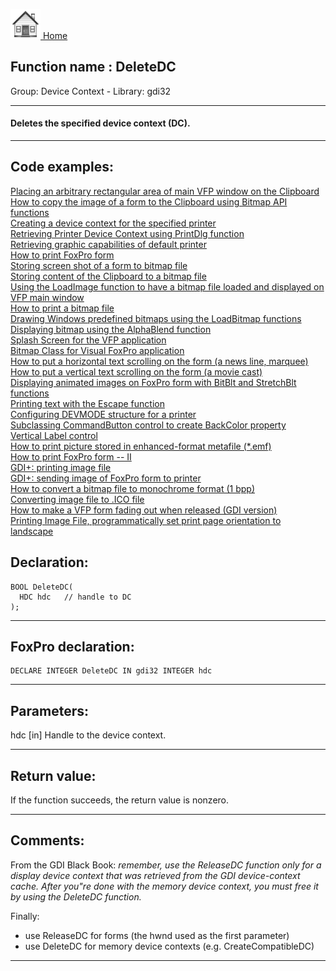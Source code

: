 [<img src="../../images/home.png"> Home ](https://github.com/VFPX/Win32API)  

## Function name : DeleteDC
Group: Device Context - Library: gdi32    
***  


#### Deletes the specified device context (DC).
***  


## Code examples:
[Placing an arbitrary rectangular area of main VFP window on the Clipboard](../../samples/sample_081.md)  
[How to copy the image of a form to the Clipboard using Bitmap API functions](../../samples/sample_091.md)  
[Creating a device context for the specified printer](../../samples/sample_145.md)  
[Retrieving Printer Device Context using PrintDlg function](../../samples/sample_150.md)  
[Retrieving graphic capabilities of default printer](../../samples/sample_155.md)  
[How to print FoxPro form](../../samples/sample_158.md)  
[Storing screen shot of a form to bitmap file](../../samples/sample_187.md)  
[Storing content of the Clipboard to a bitmap file](../../samples/sample_189.md)  
[Using the LoadImage function to have a bitmap file loaded and displayed on VFP main window](../../samples/sample_210.md)  
[How to print a bitmap file](../../samples/sample_211.md)  
[Drawing Windows predefined bitmaps using the LoadBitmap functions](../../samples/sample_253.md)  
[Displaying bitmap using the AlphaBlend function](../../samples/sample_293.md)  
[Splash Screen for the VFP application](../../samples/sample_294.md)  
[Bitmap Class for Visual FoxPro application](../../samples/sample_295.md)  
[How to put a horizontal text scrolling on the form (a news line, marquee)](../../samples/sample_352.md)  
[How to put a vertical text scrolling on the form (a movie cast)](../../samples/sample_354.md)  
[Displaying animated images on FoxPro form with BitBlt and StretchBlt functions](../../samples/sample_355.md)  
[Printing text with the Escape function](../../samples/sample_357.md)  
[Configuring DEVMODE structure for a printer](../../samples/sample_384.md)  
[Subclassing CommandButton control to create BackColor property](../../samples/sample_392.md)  
[Vertical Label control](../../samples/sample_398.md)  
[How to print picture stored in enhanced-format metafile (*.emf)](../../samples/sample_405.md)  
[How to print FoxPro form -- II](../../samples/sample_406.md)  
[GDI+: printing image file](../../samples/sample_452.md)  
[GDI+: sending image of FoxPro form to printer](../../samples/sample_455.md)  
[How to convert a bitmap file to monochrome format (1 bpp)](../../samples/sample_493.md)  
[Converting image file to .ICO file](../../samples/sample_503.md)  
[How to make a VFP form fading out when released (GDI version)](../../samples/sample_528.md)  
[Printing Image File, programmatically set print page orientation to landscape](../../samples/sample_555.md)  

## Declaration:
```foxpro  
BOOL DeleteDC(
  HDC hdc   // handle to DC
);  
```  
***  


## FoxPro declaration:
```foxpro  
DECLARE INTEGER DeleteDC IN gdi32 INTEGER hdc  
```  
***  


## Parameters:
hdc 
[in] Handle to the device context.  
***  


## Return value:
If the function succeeds, the return value is nonzero.  
***  


## Comments:
From the GDI Black Book: <Em>remember, use the ReleaseDC function only for a display device context that was retrieved from the GDI device-context cache. After you"re done with the memory device context, you must free it by using the DeleteDC function.</Em>  
  
Finally:  
- use ReleaseDC for forms (the hwnd used as the first parameter)  
- use DeleteDC for memory device contexts (e.g. CreateCompatibleDC)  
  
***  

